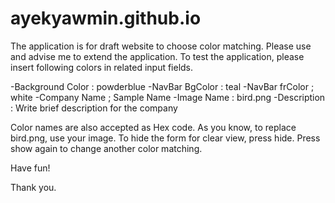 # ayekyawmin.github.io
The application is for draft website to choose color matching. Please use and advise me to extend the application.
To test the application, please insert following colors in related input fields.

-Background Color : powderblue
-NavBar BgColor   : teal
-NavBar frColor   ; white
-Company Name     ; Sample Name
-Image Name       : bird.png
-Description      : Write brief description for the company


Color names are also accepted as Hex code.
As you know, to replace bird.png, use your image.
To hide the form for clear view, press hide.
Press show again to change another color matching.

Have fun!

Thank you.
